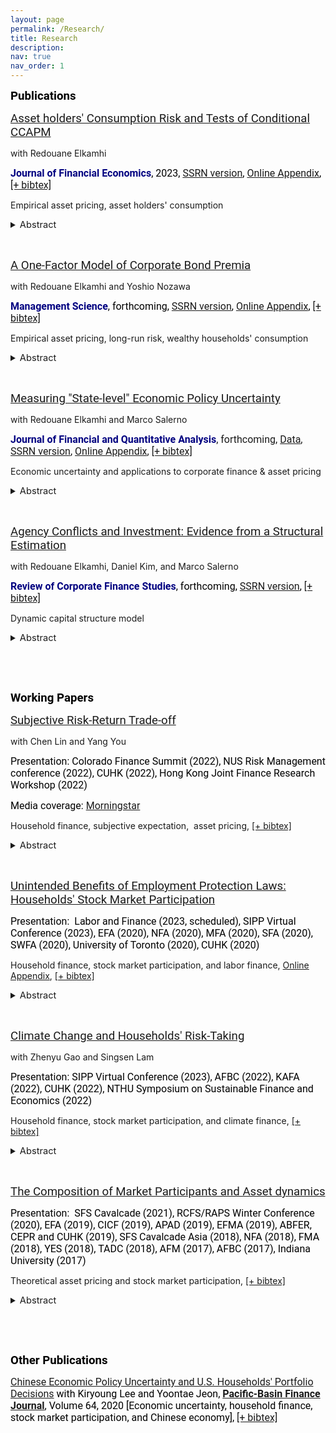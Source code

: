 ```yaml
---
layout: page
permalink: /Research/
title: Research
description: 
nav: true
nav_order: 1
---
```


<p><span style="font-size:12pt"><span style="font-family:Calibri,sans-serif"><strong><span style="font-size:14.0pt"><span style="font-family:Roboto"><span style="color:black">Publications</span></span></span></strong></span></span></p>

<span style="font-size:11pt"><span style="color:black"><span style="font-family:Calibri,sans-serif"><span style="font-size:14.0pt"><span style="font-family:Roboto"><a href = "https://www.sciencedirect.com/science/article/pii/S0304405X23000624">Asset holders' Consumption Risk and Tests of Conditional CCAPM</a> </span></span></span></span></span>

with&nbsp;Redouane Elkamhi

<span style="font-size:11pt"><span style="font-family:Calibri,sans-serif"><strong><span style="font-size:12.0pt"><span style="font-family:Roboto"><span style="color:#000080">Journal of Financial Economics</span></span></span></strong><span style="font-size:12.0pt"><span style="font-family:Roboto"><span style="color:black">, 2023, <a href = "https://papers.ssrn.com/sol3/papers.cfm?abstract_id=3349844">SSRN version</a>, <a href = "../assets/pdf/online_appendix/Elkamhi_Jo_JFE_Internet_Appendix.pdf">Online Appendix</a>, <a href = "../assets/bibliography/elkamhi2023asset.txt">[+ bibtex]</a></span></span></span></span></span>

Empirical asset pricing,&nbsp;asset holders&#39;&nbsp;consumption

<details>
	<summary><span style="font-size:11pt">Abstract </span></summary>
<span style="font-size:11pt"><span style="font-family:Calibri,sans-serif"><span style="font-size:12.0pt"><span style="font-family:Roboto"><span style="color:black">We test the conditional consumption-CAPM using asset holders' consumption and find that the time variation in the prices of asset holders' consumption risk is procyclical. This puzzling time variation is at odds with the implication of existing consumption-based equilibrium asset pricing models. We show that our finding is a salient feature of the data observed in multiple asset classes (aggregate equity market, equity portfolios, bond portfolios, and commodities portfolios), using different measures of consumption (household survey data and high-frequency retail shopping data) and alternative empirical methodologies.</span></span></span></span></span>
</details>

<p style="margin-left:40px">&nbsp;</p>

<span style="font-size:11pt"><span style="color:black"><span style="font-family:Calibri,sans-serif"><span style="font-size:14.0pt"><span style="font-family:Roboto"><a href = "https://papers.ssrn.com/sol3/papers.cfm?abstract_id=3669068">A One-Factor Model of Corporate Bond Premia</a></span></span></span></span></span>

 with&nbsp;Redouane Elkamhi and&nbsp;Yoshio Nozawa

<span style="font-size:11pt"><span style="font-family:Calibri,sans-serif"><strong><span style="font-size:12.0pt"><span style="font-family:Roboto"><span style="color:#000080">Management Science</span></span></span></strong><span style="font-size:12.0pt"><span style="font-family:Roboto"><span style="color:black">, forthcoming, <a href = "https://papers.ssrn.com/sol3/papers.cfm?abstract_id=3669068">SSRN version</a>, <a href = "../assets/pdf/online_appendix/Elkamhi_Jo_Nozawa_MS_Internet_Appendix.pdf">Online Appendix</a>, <a href = "../assets/bibliography/elkamhi2023one.txt">[+ bibtex]</a></span></span></span></span></span>

Empirical asset pricing, long-run risk, wealthy households&#39; consumption

<details>
	<summary><span style="font-size:11pt">Abstract </span></summary>
<span style="font-size:11pt"><span style="font-family:Calibri,sans-serif"><span style="font-size:12.0pt"><span style="font-family:Roboto"><span style="color:black">A one-factor model based on long-run consumption growth explains the risk premiums on corporate bond portfolios sorted on credit rating, credit spreads, downside risk, idiosyncratic volatility, long-term reversals, maturity, and sensitivity to the financial intermediary capital factor. The estimated risk-aversion coefficient is lower when we use the consumption growth of wealthy households over a longer horizon as a risk factor, and a model with a 20-quarter horizon yields a risk-aversion coefficient of 15, a value similar to the one estimated from equity portfolios.</span></span></span></span></span>
</details>

<p style="margin-left:40px">&nbsp;</p>

<span style="font-size:11pt"><span style="font-family:Calibri,sans-serif"><span style="font-size:14.0pt"><span style="font-family:Roboto"><span style="color:black"><a href = "https://papers.ssrn.com/sol3/papers.cfm?abstract_id=3695365">Measuring &quot;State-level&quot; Economic Policy Uncertainty</a></span></span></span></span></span>

with&nbsp;Redouane Elkamhi and&nbsp;Marco Salerno

<span style="font-size:11pt"><span style="font-family:Calibri,sans-serif"><span style="font-size:12.0pt"><span style="font-family:Roboto"><strong><span style="color:#000080">Journal of Financial and Quantitative Analysis</span></strong>, forthcoming, <a href = "https://www.dropbox.com/s/zbd4piw3rp7twsz/SEPU_EJS.csv?dl=0">Data</a>, <a href = "https://papers.ssrn.com/sol3/papers.cfm?abstract_id=3695365">SSRN version</a>, <a href = "../assets/pdf/online_appendix/Elkamhi_Jo_Salerno_JFQA_Internet_Appendix.pdf">Online Appendix</a>, <a href = "../assets/bibliography/elkamhi2020measuring.txt">[+ bibtex]</a></span></span></span></span>

Economic uncertainty and applications to corporate finance&nbsp;&amp;&nbsp;asset pricing

<details>
	<summary><span style="font-size:11pt">Abstract </span></summary>
<span style="font-size:11pt"><span style="font-family:Calibri,sans-serif"><span style="font-size:12.0pt"><span style="font-family:Roboto"><span style="color:black">We develop 50 indices of State-level Economic Policy Uncertainty (SEPU) based on newspaper coverage frequency using 204 million newspaper articles from March 1984 to December 2019. We assess the validity of our measures. Our SEPU indices vary counter-cyclically with respect to state-specific economic conditions, rise before close gubernatorial elections, and exhibit a large cross-sectional variation. We demonstrate that SEPU indices are associated with the cross-sectional variation in state-level GDP, employment, income as well as industry investment decisions. Our findings highlight the importance of economic policy uncertainty at the state level in addition to the nationwide level.</span></span></span></span></span>
</details>


<p style="margin-left:40px">&nbsp;</p>

<span style="font-size:11pt"><span style="color:black"><span style="font-family:Calibri,sans-serif"><span style="font-size:14.0pt"><span style="font-family:Roboto"><a href = "https://academic.oup.com/rcfs/advance-article-abstract/doi/10.1093/rcfs/cfac019/6576649?redirectedFrom=fulltext">Agency Conflicts and Investment: Evidence from a Structural Estimation</a></span></span></span></span></span>

with&nbsp;Redouane Elkamhi,&nbsp;Daniel Kim, and&nbsp;Marco Salerno

<span style="font-size:11pt"><span style="font-family:Calibri,sans-serif"><strong><span style="font-size:12.0pt"><span style="font-family:Roboto"><span style="color:#000080">Review of Corporate Finance Studies</span></span></span></strong><span style="font-size:12.0pt"><span style="font-family:Roboto"><span style="color:black">,&nbsp;forthcoming,&nbsp;<a href = "https://papers.ssrn.com/sol3/papers.cfm?abstract_id=3680008">SSRN version</a>, <a href = "../assets/bibliography/elkamhi2023agency.txt">[+ bibtex]</a></span></span></span></span></span>

Dynamic capital structure model

<details>
	<summary><span style="font-size:11pt">Abstract </span></summary>
<span style="font-size:11pt"><span style="font-family:Calibri,sans-serif"><span style="font-size:12.0pt"><span style="font-family:Roboto"><span style="color:black">We develop a dynamic capital structure model to study how agency conflicts between managers and shareholders affect the joint determination of financing and investment decisions. We show that there are two agency conflicts with opposing effects on a manager’s choice of investment: first, the consumption of private benefits channel leads managers not only to choose a lower optimal leverage, but also to underinvest, and second, compensation linked to firm size may lead managers to overinvest. We fit the model to the data and show that the average firm slightly overinvests, younger CEOs invest more than older ones, while CEOs with longer tenure overinvest more than CEOs with shorter tenure.</span></span></span></span></span>
</details>

<p>&nbsp;</p>
<p>&nbsp;</p>

<p><span style="font-size:11pt"><span style="font-family:Calibri,sans-serif"><strong><span style="font-size:14.0pt"><span style="font-family:Roboto"><span style="color:black">Working Papers</span></span></span></strong></span></span></p>


<span style="font-size:11pt"><span style="color:black"><span style="font-family:Calibri,sans-serif"><span style="font-size:14.0pt"><span style="font-family:Roboto"><a href = "https://papers.ssrn.com/sol3/papers.cfm?abstract_id=4096443">Subjective Risk-Return Trade-off</a></span></span></span></span></span>

 with&nbsp;Chen Lin and&nbsp;Yang You
 
 <span style="font-size:11pt"><span style="font-family:Calibri,sans-serif"><span style="font-size:12.0pt"><span style="font-family:Roboto"><span style="color:black">Presentation:&nbsp;Colorado Finance Summit&nbsp;(2022),&nbsp;NUS Risk Management conference (2022), CUHK (2022), Hong Kong Joint Finance Research Workshop (2022)</span></span></span></span></span>

<span style="font-size:11pt"><span style="font-family:Calibri,sans-serif"><span style="font-size:12.0pt"><span style="font-family:Roboto"><span style="color:black">Media coverage:&nbsp;<a href = "https://www.morningstar.com/news/marketwatch/20220730279/most-investors-still-dont-understand-the-relationship-between-risk-and-return-study-reveals">Morningstar</a></span></span></span></span></span>

Household finance, subjective expectation, &nbsp;asset pricing, <a href = "../assets/bibliography/jo2023negative.txt">[+ bibtex]</a>

<details>
 <summary> <span style="font-size:11pt">Abstract </span> </summary>
<span style="font-size:11pt"><span style="font-family:Calibri,sans-serif"><span style="font-size:12.0pt"><span style="font-family:Roboto"><span style="color:black">We survey 2,548 representative U.S. respondents to estimate subjective risk-return trade-offs in savings, government bonds, stocks, real estate, gold, and cryptocurrencies. We document a robust negative relationship between respondents’ perceptions of the risk and return among risky assets, which is universal even for wealthy respondents. Asset-specific pessimism explains this negative risk-return relationship by driving up the subjective risk and driving down the expected return simultaneously. Bearish respondents perceive a negative risk-return relationship. In contrast, bullish respondents perceive a positive risk-return relationship. Negative risk-return trade-offs translate into under-diversified portfolios, as investors disproportionately avoid exposure to assets that they are bearish about.</span></span></span></span></span>
</details>

<p style="margin-left:40px">&nbsp;</p>

<span style="font-size:11pt"><span style="color:black"><span style="font-family:Calibri,sans-serif"><span style="font-size:14.0pt"><span style="font-family:Roboto"><a href = "https://papers.ssrn.com/sol3/papers.cfm?abstract_id=4163869">Unintended Benefits of Employment Protection Laws: Households&#39; Stock Market Participation</a> </span></span></span></span></span>

<span style="font-size:11pt"><span style="font-family:Calibri,sans-serif"><span style="font-size:12.0pt"><span style="font-family:Roboto"><span style="color:black">Presentation: &nbsp;Labor and Finance (2023, scheduled), SIPP Virtual Conference (2023),&nbsp;EFA (2020), NFA (2020), MFA (2020), SFA (2020), SWFA (2020), University of Toronto (2020), CUHK (2020)</span></span></span></span></span>

Household finance, stock market participation, and labor finance, <a href = "../assets/pdf/online_appendix/Jo_Internet_Appendix.pdf">Online Appendix</a>, <a href = "../assets/bibliography/jo2023unintended.txt">[+ bibtex]</a>

<details>
 <summary> <span style="font-size:11pt">Abstract </span> </summary>
<span style="font-size:11pt"><span style="font-family:Calibri,sans-serif"><span style="font-size:12.0pt"><span style="font-family:Roboto"><span style="color:black">Exploiting the staggered adoptions of US state-level employment protection laws, we provide novel empirical evidence that adoptions of laws increase the level of stock market participation both on the extensive margin and on the intensive margin. These effects are stronger for young, low-income, low-wealth, and less-educated households. We observe the opposite behaviors when the law is reversed. Overall, our findings imply the significance of employment protection laws in inducing households to take more financial risks, thereby improving wealth accumulation. This is a new channel through which employment protection laws benefit households and the economy.</span></span></span></span></span>
</details> 

<p style="margin-left:40px">&nbsp;</p>

<span style="font-size:11pt"><span style="color:black"><span style="font-family:Calibri,sans-serif"><span style="font-size:14.0pt"><span style="font-family:Roboto"><a href = "https://papers.ssrn.com/sol3/papers.cfm?abstract_id=4056360">Climate Change and Households&#39; Risk-Taking</a></span></span></span></span></span>

with&nbsp;Zhenyu Gao and&nbsp;Singsen Lam &nbsp; 

<span style="font-size:11pt"><span style="font-family:Calibri,sans-serif"><span style="font-size:12.0pt"><span style="font-family:Roboto"><span style="color:black">Presentation: SIPP Virtual Conference (2023), AFBC (2022), KAFA (2022),&nbsp;CUHK (2022), NTHU Symposium on Sustainable Finance and Economics (2022)</span></span></span></span></span>

Household finance, stock market participation, and&nbsp;climate finance,  <a href = "../assets/bibliography/gao2022climate.txt">[+ bibtex]</a>

<details>
	<summary> <span style="font-size:11pt">Abstract </span></summary>
<span style="font-size:11pt"><span style="font-family:Calibri,sans-serif"><span style="font-size:12.0pt"><span style="font-family:Roboto"><span style="color:black">This paper studies a novel channel through which climate risks affect households&rsquo; choices of risky asset allocation: a stringent climate change regulation elevates labor income risk for households employed by high-emission industries which in turn discourages households&#39; financial risk-taking. Using staggered adoptions of climate change action plans across states, we find that climate change action plans lead to a reduction in the share of risky assets by 15% for households in high-emission industries. We also find a reduction in risky asset holdings after the stringent EPA regulation. These results are stronger with experiences of climate change-related disasters. Our study implies an unintended consequence of climate regulations for wealth inequality by discouraging low-wealth households&#39; financial risk-taking.</span></span></span></span></span>
</details> 

<p style="margin-left:40px">&nbsp;</p>

<span style="font-size:11pt"><span style="font-family:Calibri,sans-serif"><span style="font-size:14.0pt"><span style="font-family:Roboto"><span style="color:black"><a href = "https://papers.ssrn.com/sol3/papers.cfm?abstract_id=3349840">The Composition of Market Participants and Asset dynamics</a></span></span></span></span></span>

<span style="font-size:11pt"><span style="font-family:Calibri,sans-serif"><span style="font-size:12.0pt"><span style="font-family:Roboto"><span style="color:black">Presentation: &nbsp;SFS Cavalcade (2021), RCFS/RAPS Winter Conference (2020), EFA (2019), CICF (2019), APAD (2019), EFMA (2019), ABFER, CEPR and CUHK (2019), SFS Cavalcade Asia (2018), NFA (2018), FMA (2018), YES (2018), TADC (2018), AFM (2017), AFBC (2017), Indiana University (2017)&nbsp;</span></span></span></span></span>

Theoretical asset pricing and stock market participation,  <a href = "../assets/bibliography/jo2022composition.txt">[+ bibtex]</a>

<details>
 <summary> <span style="font-size:11pt">Abstract </span> </summary>
<span style="font-size:11pt"><span style="font-family:Calibri,sans-serif"><span style="font-size:12.0pt"><span style="font-family:Roboto"><span style="color:black">We develop a dynamic equilibrium model where heterogeneous investors endogenously choose to enter/exit the stock market. We characterize the equilibrium and present a conditional consumption&nbsp;CAPM. The model implies small changes in the composition of stockholders, which generate a strongly countercyclical stockholders&rsquo; amount of consumption risk. The model provides a new perspective on the main drivers of asset dynamics. It is the procyclical consumption risk-sharing implied by changes in stockholders&#39; composition that contribute to the dynamics of risk premium, excess volatility, and price-dividend ratio. We provide empirical evidence on market participation, amount of risk, and price of risk, supporting our theory. </span></span></span></span></span>
</details>

<p style="margin-left:40px">&nbsp;</p>
<p>&nbsp;</p>
<p><span style="font-size:11pt"><span style="font-family:Calibri,sans-serif"><strong><span style="font-size:14.0pt"><span style="font-family:Roboto"><span style="color:black">Other Publications</span></span></span></strong></span></span></p>

<span style="font-size:11pt"><span style="color:black"><span style="font-family:Calibri,sans-serif"><span style="font-size:12.0pt"><span style="font-family:Roboto"><a href = "https://www.sciencedirect.com/science/article/pii/S0927538X20304510">Chinese Economic Policy Uncertainty and U.S. Households&#39; Portfolio Decisions</a> with Kiryoung Lee&nbsp;and&nbsp;Yoontae Jeon, <strong><a href = "https://www.sciencedirect.com/journal/pacific-basin-finance-journal">Pacific-Basin Finance Journal</a></strong>, Volume 64, 2020&nbsp;[Economic uncertainty, household finance, stock market participation, and Chinese economy],  <a href = "../assets/bibliography/lee2020chinese.txt">[+ bibtex]</a></span></span></span></span></span>

<p>&nbsp;</p>


